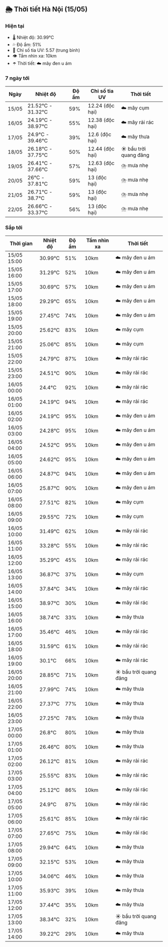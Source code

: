 ## 🌦️ Thời tiết Hà Nội (15/05)

### Hiện tại

- 🌡️ Nhiệt độ: 30.99℃
- 💦 Độ ẩm: 51%
- 🌟 Chỉ số tia UV: 5.57 (trung bình)
- 👁️ Tầm nhìn xa: 10km
- ☂️ Thời tiết: ☁️ mây đen u ám

### 7 ngày tới

| Ngày | Nhiệt độ | Độ ẩm | Chỉ số tia UV | Thời tiết |
| --- | --- | --- | --- | --- |
| 15/05 | 21.52℃ - 31.32℃ | 59% | 12.24 (độc hại) | ☁️ mây cụm |
| 16/05 | 24.19℃ - 38.97℃ | 55% | 12.38 (độc hại) | ☁️ mây rải rác |
| 17/05 | 24.9℃ - 39.46℃ | 39% | 12.6 (độc hại) | ☁️ mây thưa |
| 18/05 | 26.18℃ - 37.75℃ | 50% | 12.44 (độc hại) | ☀️ bầu trời quang đãng |
| 19/05 | 26.41℃ - 37.66℃ | 57% | 12.63 (độc hại) | ⛈️ mưa nhẹ |
| 20/05 | 26℃ - 37.81℃ | 59% | 13 (độc hại) | ⛈️ mưa nhẹ |
| 21/05 | 26.71℃ - 38.7℃ | 59% | 13 (độc hại) | ⛈️ mưa nhẹ |
| 22/05 | 26.66℃ - 33.37℃ | 56% | 13 (độc hại) | ⛈️ mưa nhẹ |

### Sắp tới

| Thời gian | Nhiệt độ | Độ ẩm | Tầm nhìn xa | Thời tiết |
| --- | --- | --- | --- | --- |
| 15/05 15:00 | 30.99℃ | 51% | 10km | ☁️ mây đen u ám |
| 15/05 16:00 | 31.29℃ | 52% | 10km | ☁️ mây đen u ám |
| 15/05 17:00 | 30.69℃ | 57% | 10km | ☁️ mây đen u ám |
| 15/05 18:00 | 29.29℃ | 65% | 10km | ☁️ mây đen u ám |
| 15/05 19:00 | 27.45℃ | 74% | 10km | ☁️ mây đen u ám |
| 15/05 20:00 | 25.62℃ | 83% | 10km | ☁️ mây cụm |
| 15/05 21:00 | 25.06℃ | 85% | 10km | ☁️ mây cụm |
| 15/05 22:00 | 24.79℃ | 87% | 10km | ☁️ mây rải rác |
| 15/05 23:00 | 24.51℃ | 90% | 10km | ☁️ mây rải rác |
| 16/05 00:00 | 24.4℃ | 92% | 10km | ☁️ mây rải rác |
| 16/05 01:00 | 24.19℃ | 94% | 10km | ☁️ mây rải rác |
| 16/05 02:00 | 24.19℃ | 95% | 10km | ☁️ mây đen u ám |
| 16/05 03:00 | 24.28℃ | 95% | 10km | ☁️ mây đen u ám |
| 16/05 04:00 | 24.52℃ | 95% | 10km | ☁️ mây đen u ám |
| 16/05 05:00 | 24.62℃ | 95% | 10km | ☁️ mây đen u ám |
| 16/05 06:00 | 24.87℃ | 94% | 10km | ☁️ mây đen u ám |
| 16/05 07:00 | 25.87℃ | 90% | 10km | ☁️ mây đen u ám |
| 16/05 08:00 | 27.51℃ | 82% | 10km | ☁️ mây cụm |
| 16/05 09:00 | 29.55℃ | 72% | 10km | ☁️ mây cụm |
| 16/05 10:00 | 31.49℃ | 62% | 10km | ☁️ mây rải rác |
| 16/05 11:00 | 33.28℃ | 55% | 10km | ☁️ mây rải rác |
| 16/05 12:00 | 35.29℃ | 45% | 10km | ☁️ mây rải rác |
| 16/05 13:00 | 36.87℃ | 37% | 10km | ☁️ mây cụm |
| 16/05 14:00 | 37.84℃ | 34% | 10km | ☁️ mây rải rác |
| 16/05 15:00 | 38.97℃ | 30% | 10km | ☁️ mây rải rác |
| 16/05 16:00 | 38.74℃ | 33% | 10km | ☁️ mây thưa |
| 16/05 17:00 | 35.46℃ | 46% | 10km | ☁️ mây rải rác |
| 16/05 18:00 | 31.59℃ | 61% | 10km | ☁️ mây rải rác |
| 16/05 19:00 | 30.1℃ | 66% | 10km | ☁️ mây rải rác |
| 16/05 20:00 | 28.85℃ | 71% | 10km | ☀️ bầu trời quang đãng |
| 16/05 21:00 | 27.99℃ | 74% | 10km | ☁️ mây thưa |
| 16/05 22:00 | 27.37℃ | 77% | 10km | ☁️ mây thưa |
| 16/05 23:00 | 27.25℃ | 78% | 10km | ☁️ mây thưa |
| 17/05 00:00 | 26.8℃ | 80% | 10km | ☁️ mây thưa |
| 17/05 01:00 | 26.46℃ | 80% | 10km | ☁️ mây thưa |
| 17/05 02:00 | 26.12℃ | 81% | 10km | ☁️ mây rải rác |
| 17/05 03:00 | 25.55℃ | 83% | 10km | ☁️ mây rải rác |
| 17/05 04:00 | 25.12℃ | 86% | 10km | ☁️ mây rải rác |
| 17/05 05:00 | 24.9℃ | 87% | 10km | ☁️ mây rải rác |
| 17/05 06:00 | 25.61℃ | 85% | 10km | ☁️ mây rải rác |
| 17/05 07:00 | 27.65℃ | 75% | 10km | ☁️ mây rải rác |
| 17/05 08:00 | 29.94℃ | 64% | 10km | ☁️ mây thưa |
| 17/05 09:00 | 32.15℃ | 53% | 10km | ☁️ mây thưa |
| 17/05 10:00 | 34.06℃ | 46% | 10km | ☁️ mây thưa |
| 17/05 11:00 | 35.93℃ | 39% | 10km | ☁️ mây thưa |
| 17/05 12:00 | 37.44℃ | 35% | 10km | ☁️ mây thưa |
| 17/05 13:00 | 38.34℃ | 32% | 10km | ☀️ bầu trời quang đãng |
| 17/05 14:00 | 39.22℃ | 29% | 10km | ☁️ mây thưa |
